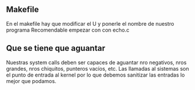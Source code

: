 ## Makefile
En el makefile hay que modificar el U y ponerle el nombre de nuestro programa
Recomendable empezar con con echo.c

## Que se tiene que aguantar
Nuestras system calls deben ser capaces de aguantar nro negativos, nros grandes, nros chiquitos, punteros vacíos, etc. Las llamadas al sistemas son el punto de entrada al kernel por lo que debemos sanitizar las entradas lo mejor que podamos.